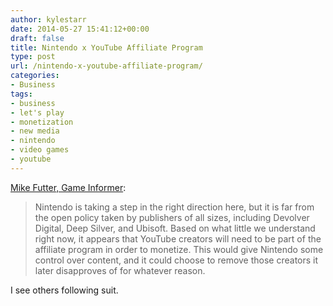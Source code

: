 ```yaml
---
author: kylestarr
date: 2014-05-27 15:41:12+00:00
draft: false
title: Nintendo x YouTube Affiliate Program
type: post
url: /nintendo-x-youtube-affiliate-program/
categories:
- Business
tags:
- business
- let's play
- monetization
- new media
- nintendo
- video games
- youtube
---
```


[Mike Futter, Game Informer](http://www.gameinformer.com/b/news/archive/2014/05/27/report-nintendo-to-begin-youtube-affiliate-program):

> Nintendo is taking a step in the right direction here, but it is far from the open policy taken by publishers of all sizes, including Devolver Digital, Deep Silver, and Ubisoft. Based on what little we understand right now, it appears that YouTube creators will need to be part of the affiliate program in order to monetize. This would give Nintendo some control over content, and it could choose to remove those creators it later disapproves of for whatever reason.

I see others following suit.
